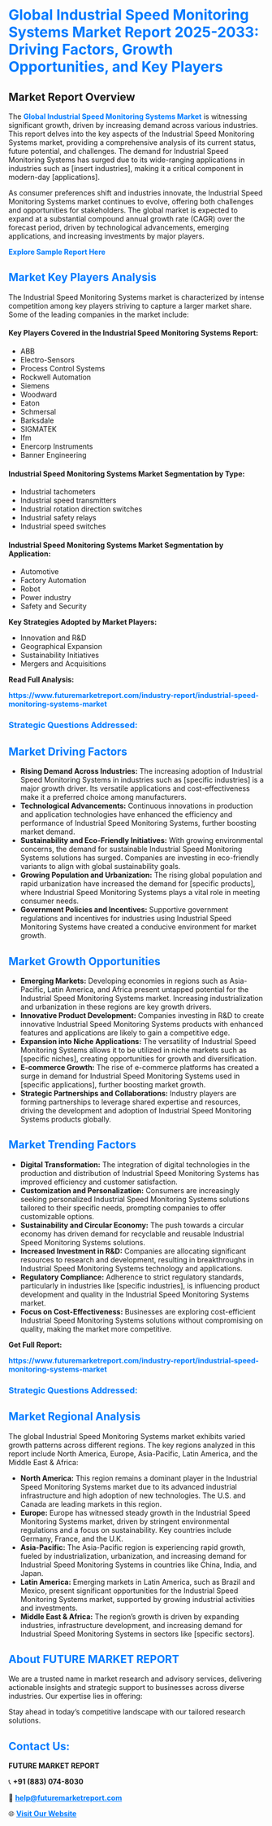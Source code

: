 <h1 style="color: #007BFF;">Global Industrial Speed Monitoring Systems Market Report 2025-2033: Driving Factors, Growth Opportunities, and Key Players</h1>

<section id="overview">
<h2>Market Report Overview</h2>
<p>The <a href="https://www.futuremarketreport.com/industry-report/industrial-speed-monitoring-systems-market" style="color: #007BFF; text-decoration: none;"><strong>Global Industrial Speed Monitoring Systems Market</strong></a> is witnessing significant growth, driven by increasing demand across various industries. This report delves into the key aspects of the Industrial Speed Monitoring Systems market, providing a comprehensive analysis of its current status, future potential, and challenges. The demand for Industrial Speed Monitoring Systems has surged due to its wide-ranging applications in industries such as [insert industries], making it a critical component in modern-day [applications].</p>
<p>As consumer preferences shift and industries innovate, the Industrial Speed Monitoring Systems market continues to evolve, offering both challenges and opportunities for stakeholders. The global market is expected to expand at a substantial compound annual growth rate (CAGR) over the forecast period, driven by technological advancements, emerging applications, and increasing investments by major players.</p>
</section>

<section id="overview">
<p><a href="https://www.futuremarketreport.com/request-sample/reportId=63303" style="color: #007BFF; text-decoration: none;"><strong>Explore Sample Report Here</strong></a></p>
</section>

<section id="key-players">
<h2 style="color: #007BFF;">Market Key Players Analysis</h2>
<p>The Industrial Speed Monitoring Systems market is characterized by intense competition among key players striving to capture a larger market share. Some of the leading companies in the market include:</p>
<h4>Key Players Covered in the Industrial Speed Monitoring Systems Report:</h4>
<ul><li>ABB</li><li>Electro-Sensors</li><li>Process Control Systems</li><li>Rockwell Automation</li><li>Siemens</li><li>Woodward</li><li>Eaton</li><li>Schmersal</li><li>Barksdale</li><li>SIGMATEK</li><li>Ifm</li><li>Enercorp Instruments</li><li>Banner Engineering</li></ul>
<h4>Industrial Speed Monitoring Systems Market Segmentation by Type:</h4>
<ul><li>Industrial tachometers</li><li>Industrial speed transmitters</li><li>Industrial rotation direction switches</li><li>Industrial safety relays</li><li>Industrial speed switches</li></ul>

<h4>Industrial Speed Monitoring Systems Market Segmentation by Application:</h4>
<ul><li>Automotive</li><li>Factory Automation</li><li>Robot</li><li>Power industry</li><li>Safety and Security</li></ul>
<p><strong>Key Strategies Adopted by Market Players:</strong></p>
<ul>
<li>Innovation and R&D</li>
<li>Geographical Expansion</li>
<li>Sustainability Initiatives</li>
<li>Mergers and Acquisitions</li>
</ul>
</section>

<section>
<p><strong>Read Full Analysis: </strong></p><a href="https://www.futuremarketreport.com/industry-report/industrial-speed-monitoring-systems-market" style="color: #007BFF; text-decoration: none;"><strong>https://www.futuremarketreport.com/industry-report/industrial-speed-monitoring-systems-market</strong></a>
<h3 style="color: #007BFF;">Strategic Questions Addressed:</h3>
</section>

<section id="driving-factors">
<h2 style="color: #007BFF;">Market Driving Factors</h2>
<ul>
<li><strong>Rising Demand Across Industries:</strong> The increasing adoption of Industrial Speed Monitoring Systems in industries such as [specific industries] is a major growth driver. Its versatile applications and cost-effectiveness make it a preferred choice among manufacturers.</li>
<li><strong>Technological Advancements:</strong> Continuous innovations in production and application technologies have enhanced the efficiency and performance of Industrial Speed Monitoring Systems, further boosting market demand.</li>
<li><strong>Sustainability and Eco-Friendly Initiatives:</strong> With growing environmental concerns, the demand for sustainable Industrial Speed Monitoring Systems solutions has surged. Companies are investing in eco-friendly variants to align with global sustainability goals.</li>
<li><strong>Growing Population and Urbanization:</strong> The rising global population and rapid urbanization have increased the demand for [specific products], where Industrial Speed Monitoring Systems plays a vital role in meeting consumer needs.</li>
<li><strong>Government Policies and Incentives:</strong> Supportive government regulations and incentives for industries using Industrial Speed Monitoring Systems have created a conducive environment for market growth.</li>
</ul>
</section>

<section id="growth-opportunities">
<h2 style="color: #007BFF;">Market Growth Opportunities</h2>
<ul>
<li><strong>Emerging Markets:</strong> Developing economies in regions such as Asia-Pacific, Latin America, and Africa present untapped potential for the Industrial Speed Monitoring Systems market. Increasing industrialization and urbanization in these regions are key growth drivers.</li>
<li><strong>Innovative Product Development:</strong> Companies investing in R&D to create innovative Industrial Speed Monitoring Systems products with enhanced features and applications are likely to gain a competitive edge.</li>
<li><strong>Expansion into Niche Applications:</strong> The versatility of Industrial Speed Monitoring Systems allows it to be utilized in niche markets such as [specific niches], creating opportunities for growth and diversification.</li>
<li><strong>E-commerce Growth:</strong> The rise of e-commerce platforms has created a surge in demand for Industrial Speed Monitoring Systems used in [specific applications], further boosting market growth.</li>
<li><strong>Strategic Partnerships and Collaborations:</strong> Industry players are forming partnerships to leverage shared expertise and resources, driving the development and adoption of Industrial Speed Monitoring Systems products globally.</li>
</ul>
</section>

<section id="trending-factors">
<h2 style="color: #007BFF;">Market Trending Factors</h2>
<ul>
<li><strong>Digital Transformation:</strong> The integration of digital technologies in the production and distribution of Industrial Speed Monitoring Systems has improved efficiency and customer satisfaction.</li>
<li><strong>Customization and Personalization:</strong> Consumers are increasingly seeking personalized Industrial Speed Monitoring Systems solutions tailored to their specific needs, prompting companies to offer customizable options.</li>
<li><strong>Sustainability and Circular Economy:</strong> The push towards a circular economy has driven demand for recyclable and reusable Industrial Speed Monitoring Systems solutions.</li>
<li><strong>Increased Investment in R&D:</strong> Companies are allocating significant resources to research and development, resulting in breakthroughs in Industrial Speed Monitoring Systems technology and applications.</li>
<li><strong>Regulatory Compliance:</strong> Adherence to strict regulatory standards, particularly in industries like [specific industries], is influencing product development and quality in the Industrial Speed Monitoring Systems market.</li>
<li><strong>Focus on Cost-Effectiveness:</strong> Businesses are exploring cost-efficient Industrial Speed Monitoring Systems solutions without compromising on quality, making the market more competitive.</li>
</ul>
</section>

<section>
<p><strong>Get Full Report: </strong></p><a href="https://www.futuremarketreport.com/industry-report/industrial-speed-monitoring-systems-market" style="color: #007BFF; text-decoration: none;"><strong>https://www.futuremarketreport.com/industry-report/industrial-speed-monitoring-systems-market</strong></a>
<h3 style="color: #007BFF;">Strategic Questions Addressed:</h3>
</section>


<section id="regional-analysis">
<h2 style="color: #007BFF;">Market Regional Analysis</h2>
<p>The global Industrial Speed Monitoring Systems market exhibits varied growth patterns across different regions. The key regions analyzed in this report include North America, Europe, Asia-Pacific, Latin America, and the Middle East & Africa:</p>
<ul>
<li><strong>North America:</strong> This region remains a dominant player in the Industrial Speed Monitoring Systems market due to its advanced industrial infrastructure and high adoption of new technologies. The U.S. and Canada are leading markets in this region.</li>
<li><strong>Europe:</strong> Europe has witnessed steady growth in the Industrial Speed Monitoring Systems market, driven by stringent environmental regulations and a focus on sustainability. Key countries include Germany, France, and the U.K.</li>
<li><strong>Asia-Pacific:</strong> The Asia-Pacific region is experiencing rapid growth, fueled by industrialization, urbanization, and increasing demand for Industrial Speed Monitoring Systems in countries like China, India, and Japan.</li>
<li><strong>Latin America:</strong> Emerging markets in Latin America, such as Brazil and Mexico, present significant opportunities for the Industrial Speed Monitoring Systems market, supported by growing industrial activities and investments.</li>
<li><strong>Middle East & Africa:</strong> The region’s growth is driven by expanding industries, infrastructure development, and increasing demand for Industrial Speed Monitoring Systems in sectors like [specific sectors].</li>
</ul>
</section>

<footer>
<h2 style="color: #007BFF;">About FUTURE MARKET REPORT</h2>
<p>We are a trusted name in market research and advisory services, delivering actionable insights and strategic support to businesses across diverse industries. Our expertise lies in offering:</p>

<p>Stay ahead in today’s competitive landscape with our tailored research solutions.</p>

<h2 style="color: #007BFF;">Contact Us:</h2>
<p><strong>FUTURE MARKET REPORT</strong></p>
<p>📞 <strong>+91 (883) 074-8030</strong></p>
<p>📧 <strong><a href="mailto:help@futuremarketreport.com" style="color: #007BFF;">help@futuremarketreport.com</a></strong></p>
<p>🌐 <strong><a href="https://www.futuremarketreport.com/" style="color: #007BFF;">Visit Our Website</a></strong></p>
</footer>